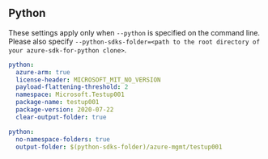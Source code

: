 ## Python

These settings apply only when `--python` is specified on the command line.
Please also specify `--python-sdks-folder=<path to the root directory of your azure-sdk-for-python clone>`.

```yaml $(python)
python:
  azure-arm: true
  license-header: MICROSOFT_MIT_NO_VERSION
  payload-flattening-threshold: 2
  namespace: Microsoft.Testup001
  package-name: testup001
  package-version: 2020-07-22
  clear-output-folder: true
```

```yaml $(python)
python:
  no-namespace-folders: true
  output-folder: $(python-sdks-folder)/azure-mgmt/testup001
```
